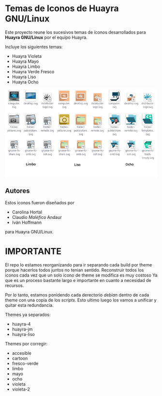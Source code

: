 # Temas de Iconos de Huayra GNU/Linux

Este proyecto reune los sucesivos temas de íconos desarrollados para **Huayra GNU/Linux** por el equipo Huayra.

Incluye los siguientes temas:

* Huayra Violeta
* Huayra Mayo
* Huayra Limbo
* Huayra Verde Fresco
* Huayra Liso
* Huayra Ocho

![](imagenes/comparacion.jpg)

## Autores

Estos iconos fueron diseñados por

* Carolina Hortal
* Claudio *Maléfico* Andaur
* Iván Hoffmann

para Huayra GNU/Linux. 

IMPORTANTE
==========
El repo lo estamos reorganizando para ir separando cada build por theme porque hacerlos todos juntos
no tenian sentido. Reconstruir todos los iconos cada vez que un solo icono de theme se modifica es muy costoso
Ya que es un proceso bastante largo e importante en cuanto a necesidad de recursos.

Por lo tanto, estamos ponidendo cada derectorio _debian_ dentro de cada theme con una copia de los _scripts_.
Esto ultimo luego los vamos a unificar y quitar esta redundancia.

Themes ya separados:

  * huayra-4
  * huayra-jm
  * huayra-liso

Themes por corregir:

  * accesible
  * cartoon
  * fresco-verde
  * limbo
  * mayo
  * ocho
  * violeta
  * violeta-2
